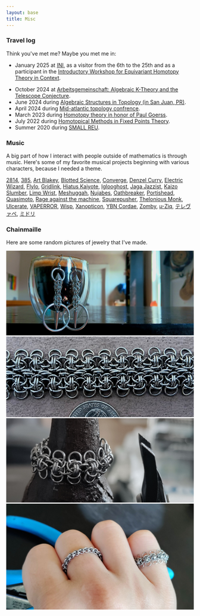 ```yaml
---
layout: base
title: Misc
---
```


### Travel log
Think you've met me?
Maybe you met me in:
<ul>
	<li> January 2025 at <a href="https://www.newton.ac.uk/event/eht/">INI</a>, as a visitor from the 6th to the 25th and as a participant in the <a href="https://www.newton.ac.uk/event/ehtw01/">Introductory Workshop for Equivariant Homotopy Theory in Context</a>.
</p>
 	<li>
        October 2024 at <a href="https://www.mfo.de/occasion/2442/www_view">Arbeitsgemeinschaft: Algebraic K-Theory and the Telescope Conjecture</a>.
    </li>
    <li>
        June 2024 during <a href="https://algtoppr.github.io/">Algebraic Structures in Topology (in San Juan, PR)</a>.
    </li>
    <li>
        April 2024 during <a href="https://cos.northeastern.edu/events/mid-atlantic-topology-conference-2024/">Mid-atlantic topology confrence</a>.
    </li>
    <li>
        March 2023 during <a href="https://antieau.github.io/workshops/202301-goerss.html">Homotopy theory in honor of Paul Goerss</a>.
    </li>
    <li>
        July 2022 during <a href="https://sites.google.com/colorado.edu/fixedpointtheory2020/">Homotopical Methods in Fixed Points Theory</a>.
    </li>
    <li>
        Summer 2020 during <a href="https://math.williams.edu/small/">SMALL REU</a>.
    </li>
</ul>   

### Music

A big part of how I interact with people outside of mathematics is through music. 
Here's some of my favorite musical projects beginning with various characters, because I needed a theme.

 [2814](https://youtu.be/F9L4q-0Pi4E), [385](https://youtu.be/RjgYADDWOFU), [Art Blakey](https://youtu.be/lBH-6CJYdJ4), [Blotted Science](https://youtu.be/okqWuxTJPJ0), [Converge](https://www.youtube.com/watch?v=H_Ida5HP714&list=PL-XbTEkQt3TZ2e2H9N5eZvvSAH6SsLbkU&index=4), [Denzel Curry](https://youtu.be/fOO1mWLGhh8), [Electric Wizard](https://youtu.be/ZdlEIlq9nZg), [Flylo](https://youtu.be/BTV2SgHSylQ), [Gridlink](https://youtu.be/po8WkvboW4M), [Hiatus Kaiyote](https://www.youtube.com/watch?v=igpnRIrmm3o&list=PLP1lC0FnuI0KoVzNYa_aEQr29esBLgcET&index=2), [Iglooghost](https://youtu.be/MId3KYmvsXI), [Jaga Jazzist](https://youtu.be/36aZyBDeE3E), [Kaizo Slumber](https://youtu.be/DL3wpyAXmCc?t=230), [Limp Wrist](https://youtu.be/uRk7vtQAjZo), [Meshuggah](https://youtu.be/EB8Og6PcJ1Q), [Nujabes](https://youtu.be/SvsMn7gn5zU), [Oathbreaker](https://youtu.be/tMTAkIDRHiA), [Portishead](https://youtu.be/FvFY2Stxlzc), [Quasimoto](https://youtu.be/QA7QdGhF488), [Rage against the machine](https://youtu.be/bWXazVhlyxQ), [Squarepusher](https://youtu.be/SOEYaBxT29U?feature=shared), [Thelonious Monk](https://youtu.be/uJs2eCqhTN0), [Ulcerate](https://youtu.be/5uOHFoEHCkc), [VAPERROR](https://youtu.be/aqZdNSshk0c), [Wisp](https://youtu.be/Xkj3h5AWrfk), [Xanopticon](https://youtu.be/qIu2nAnOKZw), [YBN Cordae](https://youtu.be/7lzE0kQnVIk), [Zomby](https://www.youtube.com/watch?v=WB2fcq3g5TE&list=PL5j0jicMiy3ys6VACSXYYWHS8q9tNZXAx), [µ-Ziq](https://www.youtube.com/watch?v=T5ut41xU2TI&list=PLlJE0DQlU35YSv0AQk_3ZxFPOBwveX0El), [テレヴァペ](https://youtu.be/MH63Pvj9-ZE), [ミドリ](https://www.youtube.com/watch?v=UTRJgn04VcI)

### Chainmaille

Here are some random pictures of jewelry that I've made.


![earrings](/files/earring.jpg)
![bracelet](/files/padded_demeter.jpg)
![ring 1](/files/pinky_ring.jpg)
![ring 1](/files/pinky_ring2.jpg)

